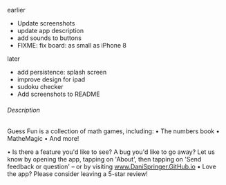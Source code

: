 earlier
- Update screenshots
- update app description
- add sounds to buttons
- FIXME: fix board: as small as iPhone 8

later
- add persistence: splash screen
- improve design for ipad
- sudoku checker
- Add screenshots to README

###### Description

Guess Fun is a collection of math games, including:
• The numbers book
• MatheMagic
• And more!

• Is there a feature you'd like to see? A bug you'd like to go away? Let us know by opening the app, tapping on 'About', then tapping on 'Send feedback or question' – or by visiting www.DaniSpringer.GitHub.io
• Love the app? Please consider leaving a 5-star review!